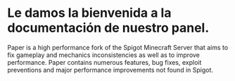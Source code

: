 # Le damos la bienvenida a la documentación de nuestro panel.

Paper is a high performance fork of the Spigot Minecraft Server that aims to fix gameplay and
mechanics inconsistencies as well as to improve performance. Paper contains numerous features, bug
fixes, exploit preventions and major performance improvements not found in Spigot.
